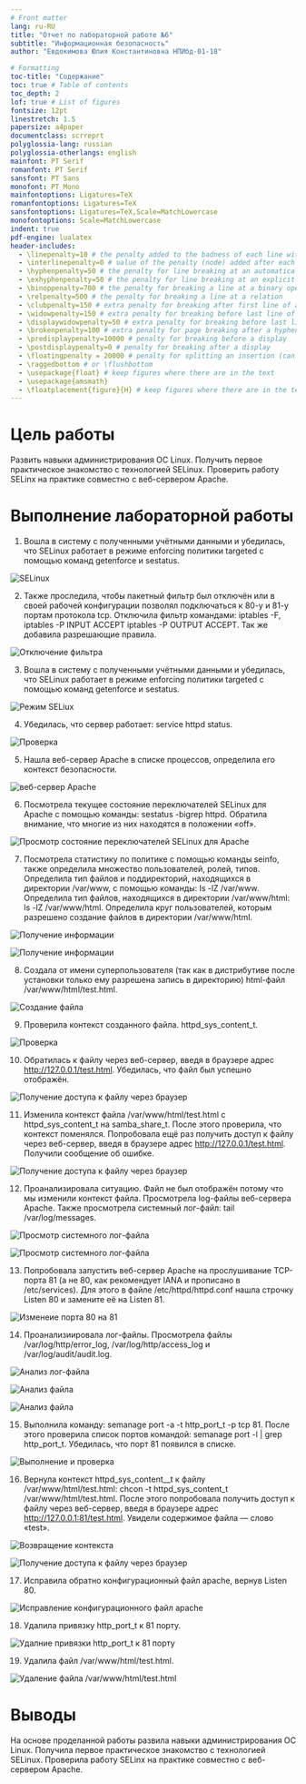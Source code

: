 ```yaml
---
# Front matter
lang: ru-RU
title: "Отчет по лабораторной работе №6"
subtitle: "Информационная безопасность"
author: "Евдокимова Юлия Константиновна НПИбд-01-18"

# Formatting
toc-title: "Содержание"
toc: true # Table of contents
toc_depth: 2
lof: true # List of figures
fontsize: 12pt
linestretch: 1.5
papersize: a4paper
documentclass: scrreprt
polyglossia-lang: russian
polyglossia-otherlangs: english
mainfont: PT Serif
romanfont: PT Serif
sansfont: PT Sans
monofont: PT Mono
mainfontoptions: Ligatures=TeX
romanfontoptions: Ligatures=TeX
sansfontoptions: Ligatures=TeX,Scale=MatchLowercase
monofontoptions: Scale=MatchLowercase
indent: true
pdf-engine: lualatex
header-includes:
  - \linepenalty=10 # the penalty added to the badness of each line within a paragraph (no associated penalty node) Increasing the υalue makes tex try to haυe fewer lines in the paragraph.
  - \interlinepenalty=0 # υalue of the penalty (node) added after each line of a paragraph.
  - \hyphenpenalty=50 # the penalty for line breaking at an automatically inserted hyphen
  - \exhyphenpenalty=50 # the penalty for line breaking at an explicit hyphen
  - \binoppenalty=700 # the penalty for breaking a line at a binary operator
  - \relpenalty=500 # the penalty for breaking a line at a relation
  - \clubpenalty=150 # extra penalty for breaking after first line of a paragraph
  - \widowpenalty=150 # extra penalty for breaking before last line of a paragraph
  - \displaywidowpenalty=50 # extra penalty for breaking before last line before a display math
  - \brokenpenalty=100 # extra penalty for page breaking after a hyphenated line
  - \predisplaypenalty=10000 # penalty for breaking before a display
  - \postdisplaypenalty=0 # penalty for breaking after a display
  - \floatingpenalty = 20000 # penalty for splitting an insertion (can only be split footnote in standard LaTeX)
  - \raggedbottom # or \flushbottom
  - \usepackage{float} # keep figures where there are in the text
  - \usepackage{amsmath}
  - \floatplacement{figure}{H} # keep figures where there are in the text
---
```


# Цель работы

Развить навыки администрирования ОС Linux. Получить первое практическое знакомство с технологией SELinux. Проверить работу SELinx на практике совместно с веб-сервером Apache.


# Выполнение лабораторной работы

1. Вошла в систему с полученными учётными данными и убедилась, что SELinux работает в режиме enforcing политики targeted с помощью команд getenforce и sestatus.

![SELinux](images/1.png)

2. Также проследила, чтобы пакетный фильтр был отключён или в своей рабочей конфигурации позволял подключаться к 80-у и 81-у портам протокола tcp. Отключила фильтр командами: iptables -F, iptables -P INPUT ACCEPT iptables -P OUTPUT ACCEPT. Так же добавила разрешающие правила.

![Отключение фильтра](images/2.png)

3. Вошла в систему с полученными учётными данными и убедилась, что SELinux работает в режиме enforcing политики targeted с помощью команд getenforce и sestatus.

![Режим SELiux](images/3.png)

4. Убедилась, что сервер работает: service httpd status.

![Проверка](images/4.png)

5. Нашла веб-сервер Apache в списке процессов, определила его контекст безопасности.

![веб-сервер Apache](images/5.png)

6. Посмотрела текущее состояние переключателей SELinux для Apache с помощью команды: sestatus -bigrep httpd. Обратила внимание, что многие из них находятся в положении «off». 

![Просмотр состояние переключателей SELinux для Apache](images/6.png)

7. Посмотрела статистику по политике с помощью команды seinfo, также определила множество пользователей, ролей, типов. Определила тип файлов и поддиректорий, находящихся в директории /var/www, с помощью команды: ls -lZ /var/www. Определила тип файлов, находящихся в директории /var/www/html: ls -lZ /var/www/html. Определила круг пользователей, которым разрешено создание файлов в директории /var/www/html. 

![Получение информации](images/7.png)

![Получение информации](images/8.png)

8. Создала от имени суперпользователя (так как в дистрибутиве после установки только ему разрешена запись в директорию) html-файл /var/www/html/test.html. 

![Создание файла](images/9.png)

9. Проверила контекст созданного файла. httpd_sys_content_t. 

![Проверка](images/10.png)

10. Обратилась к файлу через веб-сервер, введя в браузере адрес http://127.0.0.1/test.html. Убедилась, что файл был успешно отображён. 

![Получение доступа к файлу через браузер](images/11.png)

11. Изменила контекст файла /var/www/html/test.html с httpd_sys_content_t на samba_share_t. После этого проверила, что контекст поменялся. Попробовала ещё раз получить доступ к файлу через веб-сервер, введя в браузере адрес http://127.0.0.1/test.html. Получили сообщение об ошибке.

![Получение доступа к файлу через браузер](images/12.png)

12. Проанализировала ситуацию. Файл не был отображён потому что мы изменили контекст файла. Просмотрела log-файлы веб-сервера Apache. Также просмотрела системный лог-файл: tail /var/log/messages. 

![Просмотр системного лог-файла](images/13.png)

![Просмотр системного лог-файла](images/14.png)

13. Попробовала запустить веб-сервер Apache на прослушивание ТСР-порта 81 (а не 80, как рекомендует IANA и прописано в /etc/services). Для этого в файле /etc/httpd/httpd.conf нашла строчку Listen 80 и замените её на Listen 81. 

![Изменеие порта 80 на 81](images/15.png)

14. Проанализиировала лог-файлы. Просмотрела файлы /var/log/http/error_log, /var/log/http/access_log и /var/log/audit/audit.log.

![Анализ лог-файла](images/16.png)

![Анализ файла](images/17.png)

![Анализ файла](images/18.png)

15. Выполнила команду: semanage port -a -t http_port_t -р tcp 81. После этого проверила список портов командой: semanage port -l | grep http_port_t. Убедилась, что порт 81 появился в списке.

![Выполнение и проверка](images/19.png)

16. Вернула контекст httpd_sys_cоntent__t к файлу /var/www/html/test.html: chcon -t httpd_sys_content_t /var/www/html/test.html. После этого попробовала получить доступ к файлу через веб-сервер, введя в браузере адрес http://127.0.0.1:81/test.html. Увидели содержимое файла — слово «test».

![Возвращение контекста](images/20.png)

![Получение доступа к файлу через браузер](images/21.png)

17. Исправила обратно конфигурационный файл apache, вернув Listen 80.

![Исправление конфигурационного файл apache](images/22.png)

18. Удалила привязку http_port_t к 81 порту.

![Удалние привязки http_port_t к 81 порту](images/23.png)

19. Удалила файл /var/www/html/test.html.

![Удаление файла /var/www/html/test.html](images/24.png)


# Выводы
На основе проделанной работы развила навыки администрирования ОС Linux. Получила первое практическое знакомство с технологией SELinux. Проверила работу SELinx на практике совместно с веб-сервером Apache.